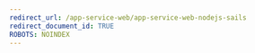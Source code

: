 ```yaml
---
redirect_url: /app-service-web/app-service-web-nodejs-sails
redirect_document_id: TRUE 
ROBOTS: NOINDEX
---
```


